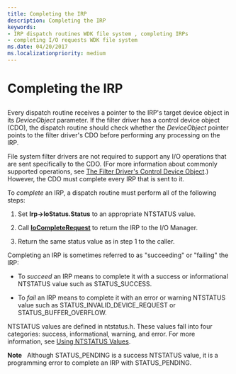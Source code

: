 ```yaml
---
title: Completing the IRP
description: Completing the IRP
keywords:
- IRP dispatch routines WDK file system , completing IRPs
- completing I/O requests WDK file system
ms.date: 04/20/2017
ms.localizationpriority: medium
---
```


# Completing the IRP


## <span id="ddk_handling_the_control_device_object_case_if"></span><span id="DDK_HANDLING_THE_CONTROL_DEVICE_OBJECT_CASE_IF"></span>


Every dispatch routine receives a pointer to the IRP's target device object in its *DeviceObject* parameter. If the filter driver has a control device object (CDO), the dispatch routine should check whether the *DeviceObject* pointer points to the filter driver's CDO before performing any processing on the IRP.

File system filter drivers are not required to support any I/O operations that are sent specifically to the CDO. (For more information about commonly supported operations, see [The Filter Driver's Control Device Object](the-filter-driver-s-control-device-object.md).) However, the CDO must complete every IRP that is sent to it.

To *complete* an IRP, a dispatch routine must perform all of the following steps:

1.  Set **Irp-&gt;IoStatus.Status** to an appropriate NTSTATUS value.

2.  Call [**IoCompleteRequest**](/windows-hardware/drivers/ddi/wdm/nf-wdm-iocompleterequest) to return the IRP to the I/O Manager.

3.  Return the same status value as in step 1 to the caller.

Completing an IRP is sometimes referred to as "succeeding" or "failing" the IRP:

-   To *succeed* an IRP means to complete it with a success or informational NTSTATUS value such as STATUS\_SUCCESS.

-   To *fail* an IRP means to complete it with an error or warning NTSTATUS value such as STATUS\_INVALID\_DEVICE\_REQUEST or STATUS\_BUFFER\_OVERFLOW.

NTSTATUS values are defined in ntstatus.h. These values fall into four categories: success, informational, warning, and error. For more information, see [Using NTSTATUS Values](../kernel/using-ntstatus-values.md).

**Note**   Although STATUS\_PENDING is a success NTSTATUS value, it is a programming error to complete an IRP with STATUS\_PENDING.

 

 

